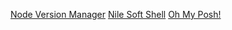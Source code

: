 [Node Version Manager](https://github.com/coreybutler/nvm-windows#readme)
[Nile Soft Shell](https://nilesoft.org/)
[Oh My Posh!]()
